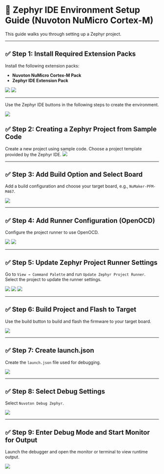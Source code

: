 # 🔧 Zephyr IDE Environment Setup Guide (Nuvoton NuMicro Cortex-M)

This guide walks you through setting up a Zephyr project.

---

## ✅ Step 1: Install Required Extension Packs

Install the following extension packs:
- **Nuvoton NuMicro Cortex-M Pack**
- **Zephyr IDE Extension Pack**

![](../../img/ZephyrIDE/install_Nuvoton_Pack.png)
![](../../img/ZephyrIDE/install_Zephyr_Pack.png)

---

Use the Zephyr IDE buttons in the following steps to create the environment.

![](../../img/ZephyrIDE/environment_setup.png)

## ✅ Step 2: Creating a Zephyr Project from Sample Code

Create a new project using sample code.
Choose a project template provided by the Zephyr IDE.
![](../../img/ZephyrIDE/select_template.png)

---

## ✅ Step 3: Add Build Option and Select Board

Add a build configuration and choose your target board, e.g., `NuMaker-PFM-M467`.

![](../../img/ZephyrIDE/select_board.png)

---

## ✅ Step 4: Add Runner Configuration (OpenOCD)

Configure the project runner to use OpenOCD.

![](../../img/ZephyrIDE/add_runner.png)
![](../../img/ZephyrIDE/configuration_complete.png)

---

## ✅ Step 5: Update Zephyr Project Runner Settings

Go to `View → Command Palette` and run `Update Zephyr Project Runner`. Select the project to update the runner settings.

![](../../img/ZephyrIDE/update_setting.png)
![](../../img/ZephyrIDE/select_project.png)
![](../../img/ZephyrIDE/update_complete.png)

---

## ✅ Step 6: Build Project and Flash to Target

Use the build button to build and flash the firmware to your target board.

![](../../img/ZephyrIDE/build_flash.png)

---

## ✅ Step 7: Create launch.json

Create the `launch.json` file used for debugging.

![](../../img/ZephyrIDE/create_launch.json.png)

---

## ✅ Step 8: Select Debug Settings

Select `Nuvoton Debug Zephyr`.

![](../../img/ZephyrIDE/select_debug_setting.png)

---

## ✅ Step 9: Enter Debug Mode and Start Monitor for Output

Launch the debugger and open the monitor or terminal to view runtime output.

![](../../img/ZephyrIDE/debug_and_monitor.png)
